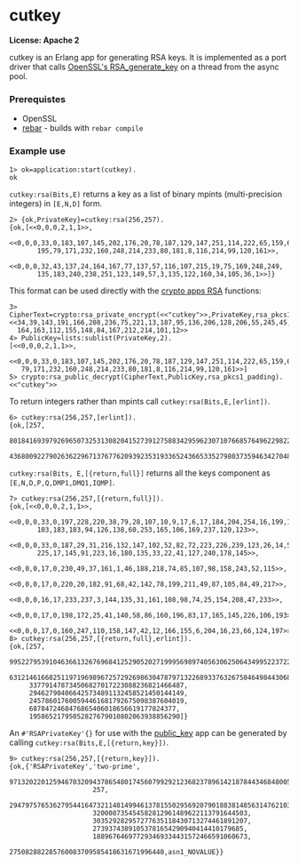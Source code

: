 # cutkey

**License: Apache 2**

cutkey is an Erlang app for generating RSA keys. It is implemented as a port driver that calls [OpenSSL's RSA_generate_key](http://www.openssl.org/docs/crypto/RSA_generate_key.html) on a thread from the async pool.

### Prerequistes

* OpenSSL
* [rebar](https://github.com/basho/rebar) - builds with `rebar compile`

### Example use


```
1> ok=application:start(cutkey).
ok
```
`cutkey:rsa(Bits,E)` returns a key as a list of binary mpints (multi-precision integers) in `[E,N,D]` form.


```
2> {ok,PrivateKey}=cutkey:rsa(256,257).
{ok,[<<0,0,0,2,1,1>>,
     <<0,0,0,33,0,183,107,145,202,176,20,78,187,129,147,251,114,222,65,159,66,
       195,79,171,232,160,248,214,233,80,181,8,116,214,99,120,161>>,
     <<0,0,0,32,43,137,24,164,167,77,137,57,116,107,215,19,75,169,248,249,
       135,183,240,238,251,123,149,57,3,135,122,160,34,105,36,1>>]}
```
This format can be used directly with the [crypto apps RSA](http://erlang.org/doc/man/crypto.html#rsa_sign-2) functions:


```
3> CipherText=crypto:rsa_private_encrypt(<<"cutkey">>,PrivateKey,rsa_pkcs1_padding).
<<34,39,143,191,166,208,236,75,221,13,187,95,136,206,128,206,55,245,45,22,42,
  164,163,112,155,148,84,167,212,214,101,12>>
4> PublicKey=lists:sublist(PrivateKey,2).
[<<0,0,0,2,1,1>>,
 <<0,0,0,33,0,183,107,145,202,176,20,78,187,129,147,251,114,222,65,159,66,195,
   79,171,232,160,248,214,233,80,181,8,116,214,99,120,161>>]
5> crypto:rsa_public_decrypt(CipherText,PublicKey,rsa_pkcs1_padding).
<<"cutkey">>
```
To return integers rather than mpints call `cutkey:rsa(Bits,E,[erlint])`.


```
6> cutkey:rsa(256,257,[erlint]).
{ok,[257,
     80184169397926965073253130820415273912758834295962307107668576496229822802787,
     43680092279026362296713767762093923531933652436653352798037359463427048749313]}
```
`cutkey:rsa(Bits, E,[{return,full}]` returns all the keys component as `[E,N,D,P,Q,DMP1,DMQ1,IQMP]`.


```
7> cutkey:rsa(256,257,[{return,full}]).
{ok,[<<0,0,0,2,1,1>>,
     <<0,0,0,33,0,197,228,220,38,79,28,107,10,9,17,6,17,184,204,254,16,199,160,
       103,183,183,94,126,138,60,253,165,106,169,237,120,123>>,
     <<0,0,0,33,0,187,29,31,216,132,147,102,52,82,72,223,226,239,123,26,14,51,
       225,17,145,91,223,16,180,135,33,22,41,127,240,178,145>>,
     <<0,0,0,17,0,230,49,37,161,1,46,188,218,74,85,107,98,158,243,52,115>>,
     <<0,0,0,17,0,220,20,182,91,68,42,142,78,199,211,49,87,105,84,49,217>>,
     <<0,0,0,16,17,233,237,3,144,135,31,161,108,98,74,25,154,208,47,233>>,
     <<0,0,0,17,0,198,172,25,41,140,58,86,160,196,83,17,165,145,226,106,193>>,
     <<0,0,0,17,0,160,247,110,158,147,42,12,166,155,6,204,16,23,66,124,197>>]}
8> cutkey:rsa(256,257,[{return,full},erlint]).
{ok,[257,
     99522795391046366132676968412529052027199956989740563062506434995223722634563,
     63121461668251197196989672572926986304787971322689337632675046498443068159145,
     337791478734506827017223088236821466487,
     294627904066425734891132458521450144149,
     245786017600594461681792675098387604019,
     6878472468476865406018656619177824377,
     19586521795052827679010802063938856290]}
```
An `#'RSAPrivateKey'{}` for use with the [public_key](http://erlang.org/doc/man/public_key.html) app can be generated by calling `cutkey:rsa(Bits,E,[{return,key}])`.


```
9> cutkey:rsa(256,257,[{return,key}]).
{ok,{'RSAPrivateKey','two-prime',
                     97132022012594670320943786548017456079929212368237896142187844346848005585121,
                     257,
                     29479757653627954416473211481499461378155029569207901883814856314762103734841,
                     320008735454582812961489622113791644503,
                     303529282957277635118430713274461891207,
                     27393743891053781654290940414410179685,
                     188967646977293469334431572466591060673,
                     275082882285760083709585418631671996440,asn1_NOVALUE}}
